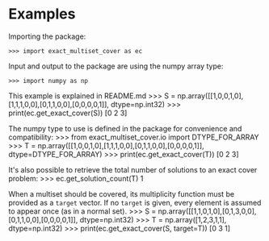 # Examples

Importing the package:

    >>> import exact_multiset_cover as ec

Input and output to the package are using the numpy array type:

    >>> import numpy as np

This example is explained in README.md
    >>> S = np.array([[1,0,0,1,0],[1,1,1,0,0],[0,1,1,0,0],[0,0,0,0,1]], dtype=np.int32)
    >>> print(ec.get_exact_cover(S))
    [0 2 3]

The numpy type to use is defined in the package for convenience and compatibility:
    >>> from exact_multiset_cover.io import DTYPE_FOR_ARRAY
    >>> T = np.array([[1,0,0,1,0],[1,1,1,0,0],[0,1,1,0,0],[0,0,0,0,1]], dtype=DTYPE_FOR_ARRAY)
    >>> print(ec.get_exact_cover(T))
    [0 2 3]

It's also possible to retrieve the total number of solutions to an exact cover problem:
    >>> ec.get_solution_count(T)
    1

When a multiset should be covered, its multiplicity function must be provided as a `target` vector.
If no `target` is given, every element is assumed to appear once (as in a normal set).
    >>> S = np.array([[1,1,0,1,0],[0,1,3,0,0],[0,1,1,0,0],[0,0,0,0,1]], dtype=np.int32)
    >>> T = np.array([1,2,3,1,1], dtype=np.int32)
    >>> print(ec.get_exact_cover(S, target=T))
    [0 3 1]
